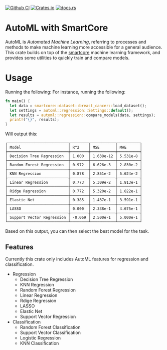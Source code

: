 [![Github CI](https://github.com/cmccomb/rust-automl/actions/workflows/tests.yml/badge.svg)](https://github.com/cmccomb/automl/actions)
[![Crates.io](https://img.shields.io/crates/v/automl.svg)](https://crates.io/crates/automl)
[![docs.rs](https://img.shields.io/docsrs/automl/latest?logo=rust)](https://docs.rs/automl)

# AutoML with SmartCore
AutoML is _Automated Machine Learning_, referring to processes and methods to make machine learning more accessible for 
a general audience. This crate builds on top of the [smartcore](https://smartcorelib.org/) machine learning framework, 
and provides some utilities to quickly train and compare models. 

# Usage
Running the following:
For instance, running the following:
```rust
fn main() {
  let data = smartcore::dataset::breast_cancer::load_dataset();
  let settings = automl::regression::Settings::default();
  let results = automl::regression::compare_models(data, settings);
  print!("{}", results);
}
```
Will output this:
```text
┌───────────────────────────┬────────┬───────────┬──────────┐
│ Model                     │ R^2    │ MSE       │ MAE      │
╞═══════════════════════════╪════════╪═══════════╪══════════╡
│ Decision Tree Regression  │ 1.000  │ 1.638e-12 │ 5.531e-8 │
├───────────────────────────┼────────┼───────────┼──────────┤
│ Random Forest Regression  │ 0.972  │ 6.626e-3  │ 2.830e-2 │
├───────────────────────────┼────────┼───────────┼──────────┤
│ KNN Regression            │ 0.878  │ 2.851e-2  │ 5.624e-2 │
├───────────────────────────┼────────┼───────────┼──────────┤
│ Linear Regression         │ 0.773  │ 5.309e-2  │ 1.813e-1 │
├───────────────────────────┼────────┼───────────┼──────────┤
│ Ridge Regression          │ 0.772  │ 5.320e-2  │ 1.822e-1 │
├───────────────────────────┼────────┼───────────┼──────────┤
│ Elastic Net               │ 0.385  │ 1.437e-1  │ 3.591e-1 │
├───────────────────────────┼────────┼───────────┼──────────┤
│ LASSO                     │ 0.000  │ 2.338e-1  │ 4.675e-1 │
├───────────────────────────┼────────┼───────────┼──────────┤
│ Support Vector Regression │ -0.069 │ 2.500e-1  │ 5.000e-1 │
└───────────────────────────┴────────┴───────────┴──────────┘
```
Based on this output, you can then select the best model for the task.

## Features
Currently this crate only includes AutoML features for regression and classification. 
- Regression
  - Decision Tree Regression
  - KNN Regression
  - Random Forest Regression
  - Linear Regression
  - Rdige Regression
  - LASSO
  - Elastic Net
  - Support Vector Regression
- Classification
  - Random Forest Classification
  - Support Vector Classification
  - Logistic Regression
  - KNN Classification